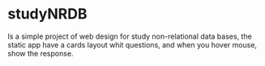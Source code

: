 # studyNRDB
Is a simple project of web design for study non-relational data bases, the static app have a cards layout whit questions, and when you hover mouse, show the response.
